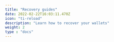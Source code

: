 ```yaml
---
title: "Recovery guides"
date: 2022-02-22T16:03:11.470Z
icon: "ti-reload"
description: "Learn how to recover your wallets"
weight: 2
type : "docs"
---
```

